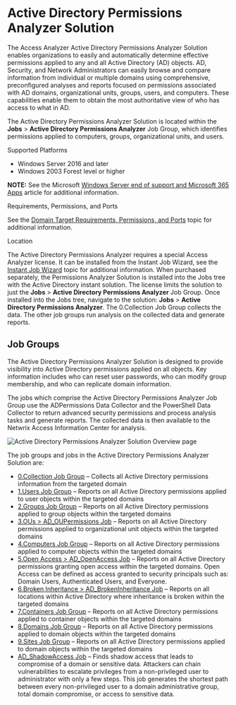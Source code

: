 # Active Directory Permissions Analyzer Solution

The Access Analyzer Active Directory Permissions Analyzer Solution enables organizations to easily
and automatically determine effective permissions applied to any and all Active Directory (AD)
objects. AD, Security, and Network Administrators can easily browse and compare information from
individual or multiple domains using comprehensive, preconfigured analyses and reports focused on
permissions associated with AD domains, organizational units, groups, users, and computers. These
capabilities enable them to obtain the most authoritative view of who has access to what in AD.

The Active Directory Permissions Analyzer Solution is located within the **Jobs** > **Active
Directory Permissions Analyzer** Job Group, which identifies permissions applied to computers,
groups, organizational units, and users.

Supported Platforms

- Windows Server 2016 and later
- Windows 2003 Forest level or higher

**NOTE:** See the Microsoft
[Windows Server end of support and Microsoft 365 Apps](https://learn.microsoft.com/en-us/deployoffice/endofsupport/windows-server-support)
article for additional information.

Requirements, Permissions, and Ports

See the
[Domain Target Requirements, Permissions, and Ports](/docs/accessanalyzer/12.0/getting-started/requirements/target/activedirectorypermissionsanalyzer.md)
topic for additional information.

Location

The Active Directory Permissions Analyzer requires a special Access Analyzer license. It can be
installed from the Instant Job Wizard, see the
[Instant Job Wizard](/docs/accessanalyzer/12.0/administration/jobs/instantjobs/overview.md) topic for additional information.
When purchased separately, the Permissions Analyzer Solution is installed into the Jobs tree with
the Active Directory instant solution. The license limits the solution to just the **Jobs** >
**Active Directory Permissions Analyzer** Job Group. Once installed into the Jobs tree, navigate to
the solution: **Jobs** > **Active Directory Permissions Analyzer**. The 0.Collection Job Group
collects the data. The other job groups run analysis on the collected data and generate reports.

## Job Groups

The Active Directory Permissions Analyzer Solution is designed to provide visibility into Active
Directory permissions applied on all objects. Key information includes who can reset user passwords,
who can modify group membership, and who can replicate domain information.

The jobs which comprise the Active Directory Permissions Analyzer Job Group use the ADPermissions
Data Collector and the PowerShell Data Collector to return advanced security permissions and process
analysis tasks and generate reports. The collected data is then available to the Netwrix Access
Information Center for analysis.

![Active Directory Permissions Analyzer Solution Overview page](/img/product_docs/threatprevention/threatprevention/siemdashboard/qradar/dashboard/overview.webp)

The job groups and jobs in the Active Directory Permissions Analyzer Solution are:

- [0.Collection Job Group](/docs/accessanalyzer/12.0/solutions/active-directory-permissions-analyzer/collection/overview.md) – Collects all Active Directory permissions
  information from the targeted domain
- [1.Users Job Group](/docs/accessanalyzer/12.0/solutions/active-directory-permissions-analyzer/users/overview.md) – Reports on all Active Directory permissions applied to
  user objects within the targeted domains
- [2.Groups Job Group](/docs/accessanalyzer/12.0/solutions/active-directory-permissions-analyzer/groups/overview.md) – Reports on all Active Directory permissions applied to
  group objects within the targeted domains
- [3.OUs > AD_OUPermissions Job](/docs/accessanalyzer/12.0/solutions/active-directory-permissions-analyzer/ad_oupermissions.md) – Reports on all Active Directory permissions
  applied to organizational unit objects within the targeted domains
- [4.Computers Job Group](/docs/accessanalyzer/12.0/solutions/active-directory-permissions-analyzer/computers/overview.md) – Reports on all Active Directory permissions
  applied to computer objects within the targeted domains
- [5.Open Access > AD_OpenAccess Job](/docs/accessanalyzer/12.0/solutions/active-directory-permissions-analyzer/ad_openaccess.md) – Reports on all Active Directory
  permissions granting open access within the targeted domains. Open Access can be defined as access
  granted to security principals such as: Domain Users, Authenticated Users, and Everyone.
- [6.Broken Inheritance > AD_BrokenInheritance Job](/docs/accessanalyzer/12.0/solutions/active-directory-permissions-analyzer/ad_brokeninheritance.md) – Reports on all
  locations within Active Directory where inheritance is broken within the targeted domains
- [7.Containers Job Group](/docs/accessanalyzer/12.0/solutions/active-directory-permissions-analyzer/containers/overview.md) – Reports on all Active Directory permissions
  applied to container objects within the targeted domains
- [8.Domains Job Group](/docs/accessanalyzer/12.0/solutions/active-directory-permissions-analyzer/domains/overview.md) – Reports on all Active Directory permissions applied
  to domain objects within the targeted domains
- [9.Sites Job Group](/docs/accessanalyzer/12.0/solutions/active-directory-permissions-analyzer/sites/overview.md) – Reports on all Active Directory permissions applied to
  domain objects within the targeted domains
- [AD_ShadowAccess Job](/docs/accessanalyzer/12.0/solutions/active-directory-permissions-analyzer/ad_shadowaccess.md) – Finds shadow access that leads to compromise of a
  domain or sensitive data. Attackers can chain vulnerabilities to escalate privileges from a
  non-privileged user to administrator with only a few steps. This job generates the shortest path
  between every non-privileged user to a domain administrative group, total domain compromise, or
  access to sensitive data.
